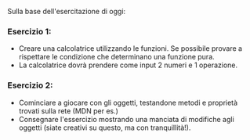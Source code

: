 Sulla base dell'esercitazione di oggi:

### Esercizio 1:
- Creare una calcolatrice utilizzando le funzioni. Se possibile provare a rispettare le condizione che determinano una funzione pura.
- La calcolatrice dovrà prendere come input 2 numeri e 1 operazione.



### Esercizio 2:
- Cominciare a giocare con gli oggetti, testandone metodi e proprietà trovati sulla rete (MDN per es.)
- Consegnare l'essercizio mostrando una manciata di modifiche agli oggetti (siate creativi su questo, ma con tranquillità!).